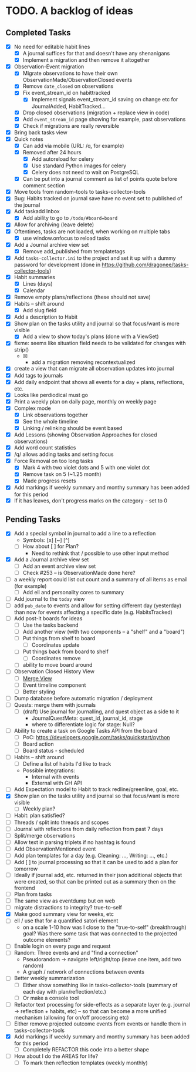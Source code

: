 # TODO. A backlog of ideas

## Completed Tasks

- [x] No need for editable habit lines
  - [x] A journal suffices for that and doesn't have any shenanigans
  - [x] Implement a migration and then remove it altogether
- [x] Observation-Event migration
  - [x] Migrate observations to have their own ObservationMade/ObservationClosed events
  - [x] Remove `date_closed` on observations
  - [x] Fix event_stream_id on habittracked
    - [x] Implement signals event_stream_id saving on change etc for JournalAdded, HabitTracked...
  - [x] Drop closed observations (migration + replace view in code)
  - [x] Add `event_stream_id` page showing for example, past observations
  - [x] Check if migrations are really reversible
- [x] Bring back tasks view
- [x] Quick notes
  - [x] Can add via mobile (URL: /q, for example)
  - [x] Removed after 24 hours
    - [x] Add autoreload for celery
    - [x] Use standard Python images for celery
    - [x] Celery does not need to wait on PostgreSQL
  - [x] Can be put into a journal comment as list of points quote before comment section
- [x] Move tools from random-tools to tasks-collector-tools
- [x] Bug: Habits tracked on journal save have no event set to published of the journal
- [x] Add taskadd Inbox
  - [x] Add ability to go to `/todo/#board=board`
- [x] Allow for archiving (leave delete)
- [x] Oftentimes, tasks are not loaded, when working on multiple tabs
  - [x] use window.onfocus to reload tasks
- [x] Add a Journal archive view set
  - [x] Remove add_published from templatetags
- [x] Add `tasks-collector.ini` to the project and set it up with a dummy password for development (done in https://github.com/dragonee/tasks-collector-tools)
- [x] Habit summaries
  - [x] Lines (days)
  - [x] Calendar
- [x] Remove empty plans/reflections (these should not save)
- [x] Habits – shift around
  - [x] Add slug field
- [x] Add a description to Habit
- [x] Show plan on the tasks utility and journal so that focus/want is more visible
  - [x] Add a view to show today's plans (done with a ViewSet)
- [x] fixme: seems like situation field needs to be validated for changes with strip()
  - [x] + add a migration removing recontextualized
- [x] create a view that can migrate all observation updates into journal
- [x] Add tags to journals
- [x] Add daily endpoint that shows all events for a day + plans, reflections, etc.
- [x] Looks like perdiodical must go
- [x] Print a weekly plan on daily page, monthly on weekly page
- [x] Complex mode
  - [x] Link observations together
  - [x] See the whole timeline
  - [x] Linking / relinking should be event based
- [x] Add Lessons (showing Observation Approaches for closed observations)
- [x] Add word count statistics
- [x] /q/ allows adding tasks and setting focus
- [x] Force Removal on too long tasks
  - [x] Mark 4 with two violet dots and 5 with one violet dot
  - [x] Remove task on 5 (~1.25 month)
  - [x] Made progress resets
- [x] Add markings if weekly summary and monthy summary has been added for this period
- [x] If it has leaves, don't progress marks on the category – set to 0

## Pending Tasks

- [x] Add a special symbol in journal to add a line to a reflection
  - Symbols: [x] [~] [^]
  - [ ] How about [ ] for Plan?
    - Need to rethink that / possible to use other input method
- [x] Add a Journal archive view set
  - [ ] Add an event archive view set
  - [ ] Check #253 – is ObservationMade done here?
- [ ] a weekly report could list out count and a summary of all items as email (for example)
  - [ ] Add ell and personality cores to summary
- [ ] Add journal to the `today` view
- [ ] add `pub_date` to events and allow for setting different day (yesterday) than now for events affecting a specific date (e.g. HabitsTracked)
- [ ] Add post-it boards for ideas
  - [ ] Use the tasks backend
  - [ ] Add another view (with two components – a "shelf" and a "board")
  - [ ] Put things from shelf to board
    - [ ] Coordinates update
  - [ ] Put things back from board to shelf
    - [ ] Coordinates remove
  - [ ] ability to move board around
- [ ] Observation Closed History View
  - [ ] [Merge View](https://codemirror.net/try/?example=Merge%20View)
  - [ ] Event timeline component
  - [ ] Better styling
- [ ] Dump database before automatic migration / deployment
- [ ] Quests: merge them with journals
  - [ ] (draft) Use journal for journalling, and quest object as a side to it
    - JournalQuestMeta: quest_id, journal_id, stage
    - where to differentiate logic for stage: Null?
- [ ] Ability to create a task on Google Tasks API from the board
  - [ ] PoC: https://developers.google.com/tasks/quickstart/python
  - [ ] Board action
  - [ ] Board status - scheduled
- [ ] Habits – shift around
  - [ ] Define a list of habits I'd like to track
  - Possible integrations:
    - Internal with events
    - External with GH API
- [ ] Add Expectation model to Habit to track redline/greenline, goal, etc.
- [x] Show plan on the tasks utility and journal so that focus/want is more visible
  - [ ] Weekly plan?
- [ ] Habit: plan satisfied?
- [ ] Threads / split into threads and scopes
- [ ] Journal with reflections from daily reflection from past 7 days
- [ ] Split/merge observations
- [ ] Allow text in parsing triplets if no hashtag is found
- [ ] Add ObservationMentioned event
- [ ] Add plan templates for a day (e.g. Cleaning: ..., Writing: ..., etc.)
- [ ] Add [ ] to journal processing so that it can be used to add a plan for tomorrow
- [ ] Ideally if journal add, etc. returned in their json additional objects that were created, so that can be printed out as a summary then on the frontend
- [ ] Plan from tasks
- [ ] The same view as eventdump but on web
- [ ] migrate distractions to integrity? true-to-self
- [x] Make good summary view for weeks, etc
- [ ] ell / use that for a quantified satori element
  - on a scale 1-10 how was I close to the "true-to-self" (breakthrough) goal? Was there some task that was connected to the projected outcome elements?
- [ ] Enable login on every page and request
- [ ] Random: Three events and and "find a connection"
  - Pseudorandom -> navigate left/right/top (leave one item, add two random)
  - A graph / network of connections between events
- [ ] Better weekly summarization
  - [ ] Either show something like in tasks-collector-tools (summary of each day with plan/reflection/etc.)
  - [ ] Or make a console tool
- [ ] Refactor text processing for side-effects as a separate layer (e.g. journal -> reflection + habits, etc) – so that can become a more unified mechanism (allowing for on/off processing etc)
- [ ] Either remove projected outcome events from events or handle them in tasks-collector-tools
- [x] Add markings if weekly summary and monthy summary has been added for this period
  - [ ] Completely REFACTOR this code into a better shape
- [ ] How about I do the AREAS for life?
  - [ ] To mark then reflection templates (weekly monthly)
